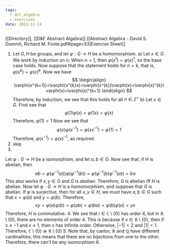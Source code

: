 ```yaml
---
tags:
  - dnf_algebra
  - exercises
date: 2023-11-14
---
```

[[Directory]], [[D&F Abstract Algebra]]
[[Abstract Algebra - David S. Dummit, Richard M. Foote.pdf#page=53|Exercise Sheet]]
1. Let ${} G, H {}$ be groups, and let $\varphi:G\to{}H {}$ be a homomorphism. 
a)
Let ${} x \in G$. We work by induction on $n$. When ${} n=1$, then $\varphi(x^{1})=\varphi (x)^{1}$, so the base case holds. Now suppose that the statement holds for ${} n=k {}$, that is, ${} \varphi(x^{k})=\varphi(x)^{k} {}$. Now we have
$$
\begin{align}
\varphi(x^{k+1})=\varphi(x^{k}x)=\varphi(x^{k})\varphi(x)=\varphi(x)^{k}\varphi(x)=\varphi(x)^{k+1}
\end{align}
$$
Therefore, by induction, we see that this holds for all ${} n \in  \mathbb{Z}^{+} {}$
b) 
Let ${} x \in G {}$. First see that
$$
\varphi(1)\varphi(x)=\varphi(1x)=\varphi (x)
$$
Therefore, ${} \varphi(1)=1 {}$
Now we see that
$$
\varphi(x)\varphi(x^{-1})=\varphi (x x^{-1})=\varphi(1)=1
$$
Therefore, ${} \varphi(x^{-1})=\varphi(x)^{-1}$, as required.
2. skip
3. 
Let $\varphi:G\to{}H {}$ be a isomorphism, and let ${} a,\, b \in G$. Now see that, if $H {}$ is abelian, then
$$
ab=\varphi(\varphi ^{-1}(a))\varphi(\varphi ^{-1}(b))=\varphi(\varphi ^{-1}(b)\varphi ^{-1}(a))=ba
$$
This also works if ${} x,\, y\in G {}$ and $G$ is abelian. Therefore, $G$ is abelian iff $H$ is abelian.
Now let ${} \varphi :G\to{}H {}$ is a *homomorphism*, and suppose that ${} G$ is abelian. If $\varphi$ is surjective, then for all ${} x,\, y \in H {}$, we must have ${} a,\, b \in G$ such that ${} x=\varphi(a) {}$ and ${} y=\varphi(b) {}$. Therefore, 
$$
xy=\varphi (a)\varphi(b)=\varphi(ab)=\varphi(ba)=\varphi (b)\varphi(a)=yx
$$
Therefore, $H {}$ is commutative.
4. 
We see that ${} i \in \mathbb{C}\setminus \{ 0 \} {}$ has order $4$, but in ${} \mathbb{R}\setminus \{ 0 \} {}$, there are no elements of order 4. This is because if ${} x \in \mathbb{R}\setminus \{ 0 \}$, then if $x\neq-1 {}$ and ${} x\neq 1 {}$, then $x$ has infinite order. Otherwise, ${} |-1|=2$ and $|1|=1$. Therefore, ${} \mathbb{C}\setminus \{ 0 \}\not\cong\mathbb{R}\setminus \{ 0 \}$
5. 
Note that, by cantor, $\mathbb{R}$ and $\mathbb{Q}$ have different cardinalities; this means that there are no bijections from one to the other. Therefore, there can't be any isomorphism
6. ${}  {}$